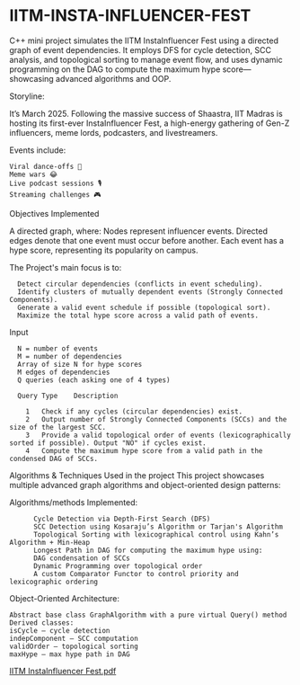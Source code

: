 # IITM-INSTA-INFLUENCER-FEST
C++ mini project simulates the IITM InstaInfluencer Fest using a directed graph of event dependencies. It employs DFS for cycle detection, SCC analysis, and topological sorting to manage event flow, and uses dynamic programming on the DAG to compute the maximum hype score—showcasing advanced algorithms and OOP.

Storyline:

  It’s March 2025. Following the massive success of Shaastra, IIT Madras is hosting its first-ever InstaInfluencer Fest, a high-energy gathering of Gen-Z influencers, meme        lords, podcasters, and livestreamers.

Events include:
    
    Viral dance-offs 🕺
    Meme wars 😂
    Live podcast sessions 🎙️
    Streaming challenges 🎮

Objectives Implemented

A directed graph, where:
  Nodes represent influencer events.
  Directed edges denote that one event must occur before another.
  Each event has a hype score, representing its popularity on campus.

The Project's main focus is to:
      
      Detect circular dependencies (conflicts in event scheduling).
      Identify clusters of mutually dependent events (Strongly Connected Components).
      Generate a valid event schedule if possible (topological sort).
      Maximize the total hype score across a valid path of events.


Input

      N = number of events
      M = number of dependencies
      Array of size N for hype scores
      M edges of dependencies
      Q queries (each asking one of 4 types)

      Query Type	Description
        
        1	Check if any cycles (circular dependencies) exist.
        2	Output number of Strongly Connected Components (SCCs) and the size of the largest SCC.
        3	Provide a valid topological order of events (lexicographically sorted if possible). Output "NO" if cycles exist.
        4	Compute the maximum hype score from a valid path in the condensed DAG of SCCs.

Algorithms & Techniques Used in the project
This project showcases multiple advanced graph algorithms and object-oriented design patterns:

  Algorithms/methods Implemented:
    
          Cycle Detection via Depth-First Search (DFS)
          SCC Detection using Kosaraju’s Algorithm or Tarjan's Algorithm
          Topological Sorting with lexicographical control using Kahn’s Algorithm + Min-Heap
          Longest Path in DAG for computing the maximum hype using:
          DAG condensation of SCCs
          Dynamic Programming over topological order
          A custom Comparator Functor to control priority and lexicographic ordering
          
  Object-Oriented Architecture:
    
    Abstract base class GraphAlgorithm with a pure virtual Query() method
    Derived classes:
    isCycle – cycle detection
    indepComponent – SCC computation
    validOrder – topological sorting
    maxHype – max hype path in DAG

[IITM InstaInfluencer Fest.pdf](https://github.com/user-attachments/files/20348198/IITM.InstaInfluencer.Fest.pdf)


